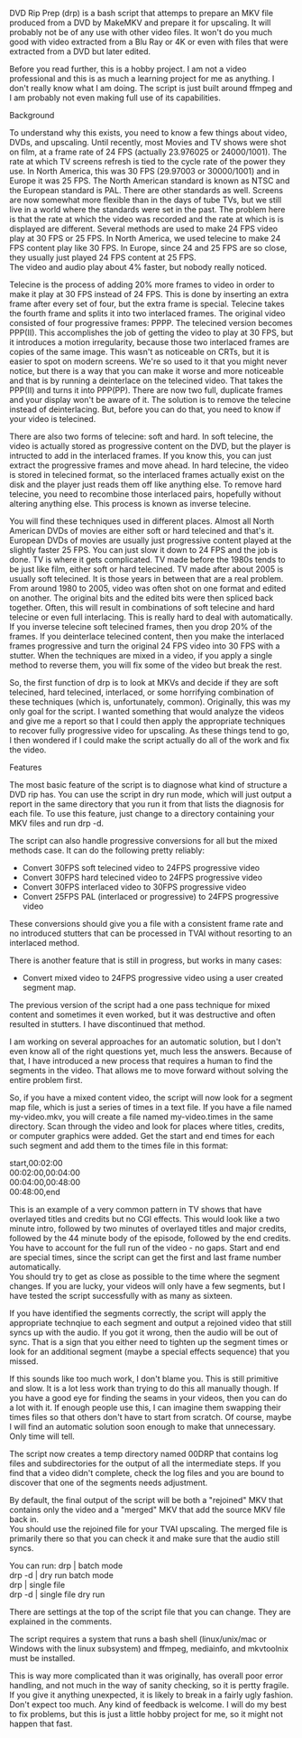 DVD Rip Prep (drp) is a bash script that attemps to prepare an MKV file produced
from a DVD by MakeMKV and prepare it for upscaling.  It will probably not be of 
any use with other video files.  It won't do you much good with video extracted
from a Blu Ray or 4K or even with files that were extracted from a DVD but later
edited.

Before you read further, this is a hobby project.  I am not a video professional
and this is as much a learning project for me as anything.  I don't really know
what I am doing.  The script is just built around ffmpeg and I am probably not 
even making full use of its capabilities.

Background

To understand why this exists, you need to know a few things about video, DVDs,
and upscaling.  Until recently, most Movies and TV shows were shot on film, at 
a frame rate of 24 FPS (actually 23.976025 or 24000/1001).  The rate at which TV
screens refresh is tied to the cycle rate of the power they use.  In North
America, this was 30 FPS (29.97003 or 30000/1001) and in Europe it was 25 FPS.
The North American standard is known as NTSC and the European standard is PAL.
There are other standards as well.  Screens are now somewhat more flexible than
in the days of tube TVs, but we still live in a world where the standards were
set in the past.  The problem here is that the rate at which the video was
recorded and the rate at which is is displayed are different.  Several methods
are used to make 24 FPS video play at 30 FPS or 25 FPS.  In North America, we 
used telecine to make 24 FPS content play like 30 FPS.  In Europe, since 24 
and 25 FPS are so close, they usually just played 24 FPS content at 25 FPS.  
The video and audio play about 4% faster, but nobody really noticed.

Telecine is the process of adding 20% more frames to video in order to make it
play at 30 FPS instead of 24 FPS.  This is done by inserting an extra frame 
after every set of four, but the extra frame is special.  Telecine takes the 
fourth frame and splits it into two interlaced frames.  The original video 
consisted of four progressive frames: PPPP.  The telecined version becomes 
PPP(II).  This accomplishes the job of getting the video to play at 30 FPS, but 
it introduces a motion irregularity, because those two interlaced frames are 
copies of the same image.  This wasn't as noticeable on CRTs, but it is easier 
to spot on modern screens.  We're so used to it that you might never notice, 
but there is a way that you can make it worse and more noticeable and that is 
by running a deinterlace on the telecined video.  That takes the PPP(II) and 
turns it into PPP(PP).  There are now two full, duplicate frames and your 
display won't be aware of it.  The solution is to remove the telecine instead 
of deinterlacing. But, before you can do that, you need to know if your video 
is telecined.

There are also two forms of telecine: soft and hard.  In soft telecine, the
video is actually stored as progressive content on the DVD, but the player is
intructed to add in the interlaced frames.  If you know this, you can just
extract the progressive frames and move ahead.  In hard telecine, the video
is stored in telecined format, so the interlaced frames actually exist on the
disk and the player just reads them off like anything else.  To remove hard
telecine, you need to recombine those interlaced pairs, hopefully without
altering anything else.  This process is known as inverse telecine.

You will find these techniques used in different places.  Almost all North
American DVDs of movies are either soft or hard telecined and that's it.
European DVDs of movies are usually just progressive content played at the
slightly faster 25 FPS.  You can just slow it down to 24 FPS and the job is
done.  TV is where it gets complicated.  TV made before the 1980s tends to
be just like film, either soft or hard telecined.  TV made after about 2005
is usually soft telecined.  It is those years in between that are a real
problem.  From around 1980 to 2005, video was often shot on one format and
edited on another.  The original bits and the edited bits were then spliced
back together.  Often, this will result in combinations of soft telecine
and hard telecine or even full interlacing.  This is really hard to deal
with automatically.  If you inverse telecine soft telecined frames, then you
drop 20% of the frames.  If you deinterlace telecined content, then you make
the interlaced frames progressive and turn the original 24 FPS video into
30 FPS with a stutter.  When the techniques are mixed in a video, if you
apply a single method to reverse them, you will fix some of the video but 
break the rest.

So, the first function of drp is to look at MKVs and decide if they are soft
telecined, hard telecined, interlaced, or some horrifying combination of 
these techniques (which is, unfortunately, common).  Originally, this was my
only goal for the script.  I wanted something that would analyze the videos
and give me a report so that I could then apply the appropriate techniques to
recover fully progressive video for upscaling.  As these things tend to go, I
then wondered if I could make the script actually do all of the work and fix
the video.

Features

The most basic feature of the script is to diagnose what kind of structure
a DVD rip has.  You can use the script in dry run mode, which will just
output a report in the same directory that you run it from that lists the
diagnosis for each file.  To use this feature, just change to a directory
containing your MKV files and run drp -d.

The script can also handle progressive conversions for all but the mixed
methods case.  It can do the following pretty reliably:

* Convert 30FPS soft telecined video to 24FPS progressive video  
* Convert 30FPS hard telecined video to 24FPS progressive video  
* Convert 30FPS interlaced video to 30FPS progressive video  
* Convert 25FPS PAL (interlaced or progressive) to 24FPS progressive video  

These conversions should give you a file with a consistent frame rate and no
introduced stutters that can be processed in TVAI without resorting to an 
interlaced method.

There is another feature that is still in progress, but works in many cases:

* Convert mixed video to 24FPS progressive video using a user created
  segment map.

The previous version of the script had a one pass technique for mixed content 
and sometimes it even worked, but it was destructive and often resulted in 
stutters.  I have discontinued that method.

I am working on several approaches for an automatic solution, but I don't 
even know all of the right questions yet, much less the answers.  Because of 
that, I have introduced a new process that requires a human to find the 
segments in the video.  That allows me to move forward without solving the 
entire problem first.

So, if you have a mixed content video, the script will now look for a segment 
map file, which is just a series of times in a text file.  If you have a file 
named my-video.mkv, you will create a file named my-video.times in the same 
directory.  Scan through the video and look for places where titles, credits, 
or computer graphics were added.  Get the start and end times for each such 
segment and add them to the times file in this format:

start,00:02:00  
00:02:00,00:04:00  
00:04:00,00:48:00  
00:48:00,end  

This is an example of a very common pattern in TV shows that have overlayed 
titles and credits but no CGI effects.  This would look like a two minute 
intro, followed by two minutes of overlayed titles and major credits, followed 
by the 44 minute body of the episode, followed by the end credits.  You have 
to account for the full run of the video - no gaps.  Start and end are special 
times, since the script can get the first and last frame number automatically.  
You should try to get as close as possible to the time where the segment 
changes.  If you are lucky, your videos will only have a few segments, but I 
have tested the script successfully with as many as sixteen.

If you have identified the segments correctly, the script will apply the 
appropriate technqiue to each segment and output a rejoined video that still 
syncs up with the audio.  If you got it wrong, then the audio will be out of 
sync.  That is a sign that you either need to tighten up the segment times or 
look for an additional segment (maybe a special effects sequence) that you 
missed.

If this sounds like too much work, I don't blame you.  This is still 
primitive and slow.  It is a lot less work than trying to do this all manually 
though.  If you have a good eye for finding the seams in your videos, then you 
can do a lot with it.  If enough people use this, I can imagine them swapping 
their times files so that others don't have to start from scratch.  Of course,
maybe I will find an automatic solution soon enough to make that unnecessary.  
Only time will tell.

The script now creates a temp directory named 00DRP that contains log files 
and subdirectories for the output of all the intermediate steps.  If you find 
that a video didn't complete, check the log files and you are bound to discover 
that one of the segments needs adjustment.

By default, the final output of the script will be both a "rejoined" MKV that 
contains only the video and a "merged" MKV that add the source MKV file back in.  
You should use the rejoined file for your TVAI upscaling.  The merged file is 
primarily there so that you can check it and make sure that the audio still 
syncs.

You can run:
drp					| batch mode  
drp -d				| dry run batch mode  
drp <file>			| single file  
drp -d <file>		| single file dry run  

There are settings at the top of the script file that you can change.  They 
are explained in the comments.

The script requires a system that runs a bash shell (linux/unix/mac or Windows 
with the linux subsystem) and ffmpeg, mediainfo, and mkvtoolnix must be 
installed.

This is way more complicated than it was originally, has overall poor error 
handling, and not much in the way of sanity checking, so it is pertty fragile.  
If you give it anything unexpected, it is likely to break in a fairly ugly 
fashion.  Don't expect too much.  Any kind of feedback is welcome.  I will do 
my best to fix problems, but this is just a little hobby project for me, so it 
might not happen that fast.
